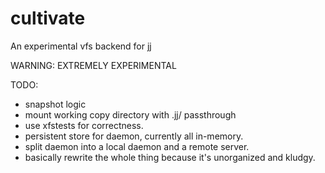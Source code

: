 cultivate
=======
An experimental vfs backend for [jj](https://martinvonz.github.io/jj/)

WARNING: EXTREMELY EXPERIMENTAL

TODO:
* snapshot logic
* mount working copy directory with .jj/ passthrough
* use xfstests for correctness.
* persistent store for daemon, currently all in-memory.
* split daemon into a local daemon and a remote server.
* basically rewrite the whole thing because it's unorganized and kludgy.

